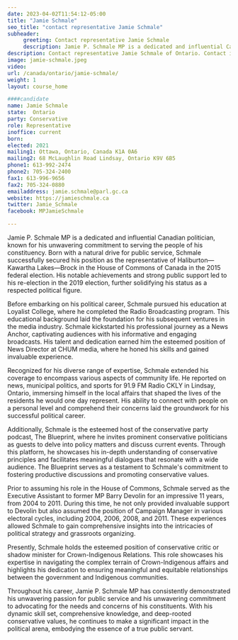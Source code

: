 ```yaml
---
date: 2023-04-02T11:54:12-05:00
title: "Jamie Schmale"
seo_title: "contact representative Jamie Schmale"
subheader:
     greeting: Contact representative Jamie Schmale
     description: Jamie P. Schmale MP is a dedicated and influential Canadian politician, known for his unwavering commitment to serving the people of his constituency.
description: Contact representative Jamie Schmale of Ontario. Contact information for Jamie Schmale includes email address, phone number, and mailing address.
image: jamie-schmale.jpeg
video:
url: /canada/ontario/jamie-schmale/
weight: 1
layout: course_home

####candidate
name: Jamie Schmale
state:	Ontario
party: Conservative
role: Representative
inoffice: current
born:
elected: 2021
mailing1: Ottawa, Ontario, Canada K1A 0A6
mailing2: 68 McLaughlin Road Lindsay, Ontario K9V 6B5
phone1: 613-992-2474
phone2: 705-324-2400
fax1: 613-996-9656
fax2: 705-324-0880
emailaddress: jamie.schmale@parl.gc.ca
website: https://jamieschmale.ca
twitter: Jamie_Schmale
facebook: MPJamieSchmale

---
```


Jamie P. Schmale MP is a dedicated and influential Canadian politician, known for his unwavering commitment to serving the people of his constituency. Born with a natural drive for public service, Schmale successfully secured his position as the representative of Haliburton—Kawartha Lakes—Brock in the House of Commons of Canada in the 2015 federal election. His notable achievements and strong public support led to his re-election in the 2019 election, further solidifying his status as a respected political figure.

Before embarking on his political career, Schmale pursued his education at Loyalist College, where he completed the Radio Broadcasting program. This educational background laid the foundation for his subsequent ventures in the media industry. Schmale kickstarted his professional journey as a News Anchor, captivating audiences with his informative and engaging broadcasts. His talent and dedication earned him the esteemed position of News Director at CHUM media, where he honed his skills and gained invaluable experience.

Recognized for his diverse range of expertise, Schmale extended his coverage to encompass various aspects of community life. He reported on news, municipal politics, and sports for 91.9 FM Radio CKLY in Lindsay, Ontario, immersing himself in the local affairs that shaped the lives of the residents he would one day represent. His ability to connect with people on a personal level and comprehend their concerns laid the groundwork for his successful political career.

Additionally, Schmale is the esteemed host of the conservative party podcast, The Blueprint, where he invites prominent conservative politicians as guests to delve into policy matters and discuss current events. Through this platform, he showcases his in-depth understanding of conservative principles and facilitates meaningful dialogues that resonate with a wide audience. The Blueprint serves as a testament to Schmale's commitment to fostering productive discussions and promoting conservative values.

Prior to assuming his role in the House of Commons, Schmale served as the Executive Assistant to former MP Barry Devolin for an impressive 11 years, from 2004 to 2011. During this time, he not only provided invaluable support to Devolin but also assumed the position of Campaign Manager in various electoral cycles, including 2004, 2006, 2008, and 2011. These experiences allowed Schmale to gain comprehensive insights into the intricacies of political strategy and grassroots organizing.

Presently, Schmale holds the esteemed position of conservative critic or shadow minister for Crown-Indigenous Relations. This role showcases his expertise in navigating the complex terrain of Crown-Indigenous affairs and highlights his dedication to ensuring meaningful and equitable relationships between the government and Indigenous communities.

Throughout his career, Jamie P. Schmale MP has consistently demonstrated his unwavering passion for public service and his unwavering commitment to advocating for the needs and concerns of his constituents. With his dynamic skill set, comprehensive knowledge, and deep-rooted conservative values, he continues to make a significant impact in the political arena, embodying the essence of a true public servant.
